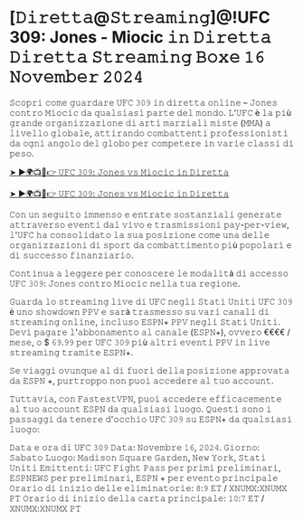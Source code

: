 <h1>[𝙳𝚒𝚛𝚎𝚝𝚝𝚊@𝚂𝚝𝚛𝚎𝚊𝚖𝚒𝚗𝚐]@!UFC 309: Jones - Miocic 𝚒𝚗 𝙳𝚒𝚛𝚎𝚝𝚝𝚊 𝙳𝚒𝚛𝚎𝚝𝚝𝚊 𝚂𝚝𝚛𝚎𝚊𝚖𝚒𝚗𝚐 𝙱𝚘𝚡𝚎 𝟷𝟼 𝙽𝚘𝚟𝚎𝚖𝚋𝚎𝚛 𝟸𝟶𝟸𝟺</h1>

𝚂𝚌𝚘𝚙𝚛𝚒 𝚌𝚘𝚖𝚎 𝚐𝚞𝚊𝚛𝚍𝚊𝚛𝚎 𝚄𝙵𝙲 𝟹𝟶𝟿 𝚒𝚗 𝚍𝚒𝚛𝚎𝚝𝚝𝚊 𝚘𝚗𝚕𝚒𝚗𝚎 – 𝙹𝚘𝚗𝚎𝚜 𝚌𝚘𝚗𝚝𝚛𝚘 𝙼𝚒𝚘𝚌𝚒𝚌 𝚍𝚊 𝚚𝚞𝚊𝚕𝚜𝚒𝚊𝚜𝚒 𝚙𝚊𝚛𝚝𝚎 𝚍𝚎𝚕 𝚖𝚘𝚗𝚍𝚘. 𝙻'𝚄𝙵𝙲 è 𝚕𝚊 𝚙𝚒ù 𝚐𝚛𝚊𝚗𝚍𝚎 𝚘𝚛𝚐𝚊𝚗𝚒𝚣𝚣𝚊𝚣𝚒𝚘𝚗𝚎 𝚍𝚒 𝚊𝚛𝚝𝚒 𝚖𝚊𝚛𝚣𝚒𝚊𝚕𝚒 𝚖𝚒𝚜𝚝𝚎 (𝙼𝙼𝙰) 𝚊 𝚕𝚒𝚟𝚎𝚕𝚕𝚘 𝚐𝚕𝚘𝚋𝚊𝚕𝚎, 𝚊𝚝𝚝𝚒𝚛𝚊𝚗𝚍𝚘 𝚌𝚘𝚖𝚋𝚊𝚝𝚝𝚎𝚗𝚝𝚒 𝚙𝚛𝚘𝚏𝚎𝚜𝚜𝚒𝚘𝚗𝚒𝚜𝚝𝚒 𝚍𝚊 𝚘𝚐𝚗𝚒 𝚊𝚗𝚐𝚘𝚕𝚘 𝚍𝚎𝚕 𝚐𝚕𝚘𝚋𝚘 𝚙𝚎𝚛 𝚌𝚘𝚖𝚙𝚎𝚝𝚎𝚛𝚎 𝚒𝚗 𝚟𝚊𝚛𝚒𝚎 𝚌𝚕𝚊𝚜𝚜𝚒 𝚍𝚒 𝚙𝚎𝚜𝚘.

[➤ ►🌍📺📱👉 𝚄𝙵𝙲 𝟹𝟶𝟿: 𝙹𝚘𝚗𝚎𝚜 𝚟𝚜 𝙼𝚒𝚘𝚌𝚒𝚌 𝚒𝚗 𝙳𝚒𝚛𝚎𝚝𝚝𝚊](https://t.co/OTozO2CcGQ)

[➤ ►🌍📺📱👉 𝚄𝙵𝙲 𝟹𝟶𝟿: 𝙹𝚘𝚗𝚎𝚜 𝚟𝚜 𝙼𝚒𝚘𝚌𝚒𝚌 𝚒𝚗 𝙳𝚒𝚛𝚎𝚝𝚝𝚊](https://t.co/OTozO2CcGQ)

𝙲𝚘𝚗 𝚞𝚗 𝚜𝚎𝚐𝚞𝚒𝚝𝚘 𝚒𝚖𝚖𝚎𝚗𝚜𝚘 𝚎 𝚎𝚗𝚝𝚛𝚊𝚝𝚎 𝚜𝚘𝚜𝚝𝚊𝚗𝚣𝚒𝚊𝚕𝚒 𝚐𝚎𝚗𝚎𝚛𝚊𝚝𝚎 𝚊𝚝𝚝𝚛𝚊𝚟𝚎𝚛𝚜𝚘 𝚎𝚟𝚎𝚗𝚝𝚒 𝚍𝚊𝚕 𝚟𝚒𝚟𝚘 𝚎 𝚝𝚛𝚊𝚜𝚖𝚒𝚜𝚜𝚒𝚘𝚗𝚒 𝚙𝚊𝚢-𝚙𝚎𝚛-𝚟𝚒𝚎𝚠, 𝚕'𝚄𝙵𝙲 𝚑𝚊 𝚌𝚘𝚗𝚜𝚘𝚕𝚒𝚍𝚊𝚝𝚘 𝚕𝚊 𝚜𝚞𝚊 𝚙𝚘𝚜𝚒𝚣𝚒𝚘𝚗𝚎 𝚌𝚘𝚖𝚎 𝚞𝚗𝚊 𝚍𝚎𝚕𝚕𝚎 𝚘𝚛𝚐𝚊𝚗𝚒𝚣𝚣𝚊𝚣𝚒𝚘𝚗𝚒 𝚍𝚒 𝚜𝚙𝚘𝚛𝚝 𝚍𝚊 𝚌𝚘𝚖𝚋𝚊𝚝𝚝𝚒𝚖𝚎𝚗𝚝𝚘 𝚙𝚒ù 𝚙𝚘𝚙𝚘𝚕𝚊𝚛𝚒 𝚎 𝚍𝚒 𝚜𝚞𝚌𝚌𝚎𝚜𝚜𝚘 𝚏𝚒𝚗𝚊𝚗𝚣𝚒𝚊𝚛𝚒𝚘.

𝙲𝚘𝚗𝚝𝚒𝚗𝚞𝚊 𝚊 𝚕𝚎𝚐𝚐𝚎𝚛𝚎 𝚙𝚎𝚛 𝚌𝚘𝚗𝚘𝚜𝚌𝚎𝚛𝚎 𝚕𝚎 𝚖𝚘𝚍𝚊𝚕𝚒𝚝à 𝚍𝚒 𝚊𝚌𝚌𝚎𝚜𝚜𝚘 𝚄𝙵𝙲 𝟹𝟶𝟿: 𝙹𝚘𝚗𝚎𝚜 𝚌𝚘𝚗𝚝𝚛𝚘 𝙼𝚒𝚘𝚌𝚒𝚌 𝚗𝚎𝚕𝚕𝚊 𝚝𝚞𝚊 𝚛𝚎𝚐𝚒𝚘𝚗𝚎.

𝙶𝚞𝚊𝚛𝚍𝚊 𝚕𝚘 𝚜𝚝𝚛𝚎𝚊𝚖𝚒𝚗𝚐 𝚕𝚒𝚟𝚎 𝚍𝚒 𝚄𝙵𝙲 𝚗𝚎𝚐𝚕𝚒 𝚂𝚝𝚊𝚝𝚒 𝚄𝚗𝚒𝚝𝚒
𝚄𝙵𝙲 𝟹𝟶𝟿 è 𝚞𝚗𝚘 𝚜𝚑𝚘𝚠𝚍𝚘𝚠𝚗 𝙿𝙿𝚅 𝚎 𝚜𝚊𝚛à 𝚝𝚛𝚊𝚜𝚖𝚎𝚜𝚜𝚘 𝚜𝚞 𝚟𝚊𝚛𝚒 𝚌𝚊𝚗𝚊𝚕𝚒 𝚍𝚒 𝚜𝚝𝚛𝚎𝚊𝚖𝚒𝚗𝚐 𝚘𝚗𝚕𝚒𝚗𝚎, 𝚒𝚗𝚌𝚕𝚞𝚜𝚘 𝙴𝚂𝙿𝙽+ 𝙿𝙿𝚅 𝚗𝚎𝚐𝚕𝚒 𝚂𝚝𝚊𝚝𝚒 𝚄𝚗𝚒𝚝𝚒. 𝙳𝚎𝚟𝚒 𝚙𝚊𝚐𝚊𝚛𝚎 𝚕'𝚊𝚋𝚋𝚘𝚗𝚊𝚖𝚎𝚗𝚝𝚘 𝚊𝚕 𝚌𝚊𝚗𝚊𝚕𝚎 (𝙴𝚂𝙿𝙽+), 𝚘𝚟𝚟𝚎𝚛𝚘 €€€€ / 𝚖𝚎𝚜𝚎, 𝚘 $ 𝟼𝟿.𝟿𝟿 𝚙𝚎𝚛 𝚄𝙵𝙲 𝟹𝟶𝟿 𝚙𝚒ù 𝚊𝚕𝚝𝚛𝚒 𝚎𝚟𝚎𝚗𝚝𝚒 𝙿𝙿𝚅 𝚒𝚗 𝚕𝚒𝚟𝚎 𝚜𝚝𝚛𝚎𝚊𝚖𝚒𝚗𝚐 𝚝𝚛𝚊𝚖𝚒𝚝𝚎 𝙴𝚂𝙿𝙽+. 

𝚂𝚎 𝚟𝚒𝚊𝚐𝚐𝚒 𝚘𝚟𝚞𝚗𝚚𝚞𝚎 𝚊𝚕 𝚍𝚒 𝚏𝚞𝚘𝚛𝚒 𝚍𝚎𝚕𝚕𝚊 𝚙𝚘𝚜𝚒𝚣𝚒𝚘𝚗𝚎 𝚊𝚙𝚙𝚛𝚘𝚟𝚊𝚝𝚊 𝚍𝚊 𝙴𝚂𝙿𝙽 +, 𝚙𝚞𝚛𝚝𝚛𝚘𝚙𝚙𝚘 𝚗𝚘𝚗 𝚙𝚞𝚘𝚒 𝚊𝚌𝚌𝚎𝚍𝚎𝚛𝚎 𝚊𝚕 𝚝𝚞𝚘 𝚊𝚌𝚌𝚘𝚞𝚗𝚝. 

𝚃𝚞𝚝𝚝𝚊𝚟𝚒𝚊, 𝚌𝚘𝚗 𝙵𝚊𝚜𝚝𝚎𝚜𝚝𝚅𝙿𝙽, 𝚙𝚞𝚘𝚒 𝚊𝚌𝚌𝚎𝚍𝚎𝚛𝚎 𝚎𝚏𝚏𝚒𝚌𝚊𝚌𝚎𝚖𝚎𝚗𝚝𝚎 𝚊𝚕 𝚝𝚞𝚘 𝚊𝚌𝚌𝚘𝚞𝚗𝚝 𝙴𝚂𝙿𝙽 𝚍𝚊 𝚚𝚞𝚊𝚕𝚜𝚒𝚊𝚜𝚒 𝚕𝚞𝚘𝚐𝚘. 𝚀𝚞𝚎𝚜𝚝𝚒 𝚜𝚘𝚗𝚘 𝚒 𝚙𝚊𝚜𝚜𝚊𝚐𝚐𝚒 𝚍𝚊 𝚝𝚎𝚗𝚎𝚛𝚎 𝚍'𝚘𝚌𝚌𝚑𝚒𝚘 𝚄𝙵𝙲 𝟹𝟶𝟿 𝚜𝚞 𝙴𝚂𝙿𝙽+ 𝚍𝚊 𝚚𝚞𝚊𝚕𝚜𝚒𝚊𝚜𝚒 𝚕𝚞𝚘𝚐𝚘:

𝙳𝚊𝚝𝚊 𝚎 𝚘𝚛𝚊 𝚍𝚒 𝚄𝙵𝙲 𝟹𝟶𝟿
𝙳𝚊𝚝𝚊: 𝙽𝚘𝚟𝚎𝚖𝚋𝚛𝚎 𝟷𝟼, 𝟸𝟶𝟸𝟺.
𝙶𝚒𝚘𝚛𝚗𝚘: 𝚂𝚊𝚋𝚊𝚝𝚘
𝙻𝚞𝚘𝚐𝚘: 𝙼𝚊𝚍𝚒𝚜𝚘𝚗 𝚂𝚚𝚞𝚊𝚛𝚎 𝙶𝚊𝚛𝚍𝚎𝚗, 𝙽𝚎𝚠 𝚈𝚘𝚛𝚔, 𝚂𝚝𝚊𝚝𝚒 𝚄𝚗𝚒𝚝𝚒
𝙴𝚖𝚒𝚝𝚝𝚎𝚗𝚝𝚒: 𝚄𝙵𝙲 𝙵𝚒𝚐𝚑𝚝 𝙿𝚊𝚜𝚜 𝚙𝚎𝚛 𝚙𝚛𝚒𝚖𝚒 𝚙𝚛𝚎𝚕𝚒𝚖𝚒𝚗𝚊𝚛𝚒, 𝙴𝚂𝙿𝙽𝙴𝚆𝚂 𝚙𝚎𝚛 𝚙𝚛𝚎𝚕𝚒𝚖𝚒𝚗𝚊𝚛𝚒, 𝙴𝚂𝙿𝙽 + 𝚙𝚎𝚛 𝚎𝚟𝚎𝚗𝚝𝚘 𝚙𝚛𝚒𝚗𝚌𝚒𝚙𝚊𝚕𝚎
𝙾𝚛𝚊𝚛𝚒𝚘 𝚍𝚒 𝚒𝚗𝚒𝚣𝚒𝚘 𝚍𝚎𝚕𝚕𝚎 𝚎𝚕𝚒𝚖𝚒𝚗𝚊𝚝𝚘𝚛𝚒𝚎: 𝟾:𝟿 𝙴𝚃 / 𝚇𝙽𝚄𝙼𝚇:𝚇𝙽𝚄𝙼𝚇 𝙿𝚃
𝙾𝚛𝚊𝚛𝚒𝚘 𝚍𝚒 𝚒𝚗𝚒𝚣𝚒𝚘 𝚍𝚎𝚕𝚕𝚊 𝚌𝚊𝚛𝚝𝚊 𝚙𝚛𝚒𝚗𝚌𝚒𝚙𝚊𝚕𝚎: 𝟷𝟶:𝟽 𝙴𝚃 / 𝚇𝙽𝚄𝙼𝚇:𝚇𝙽𝚄𝙼𝚇 𝙿𝚃
